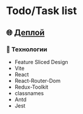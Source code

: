 # Todo/Task list

## :globe_with_meridians: [Деплой](https://tasks-list-c5ageazjo-xtansy.vercel.app/)

### :hammer: Технологии

-   Feature Sliced Design
-   Vite
-   React
-   React-Router-Dom
-   Redux-Toolkit
-   classnames
-   Antd
-   Jest
